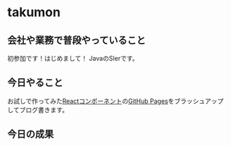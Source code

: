 # takumon

## 会社や業務で普段やっていること
 
初参加です！はじめまして！
JavaのSIerです。

## 今日やること

お試しで作ってみた[Reactコンポーネント](https://github.com/Takumon/react-slit-animation)の[GitHub Pages](https://takumon.github.io/react-slit-animation/)をブラッシュアップしてブログ書きます。

## 今日の成果

